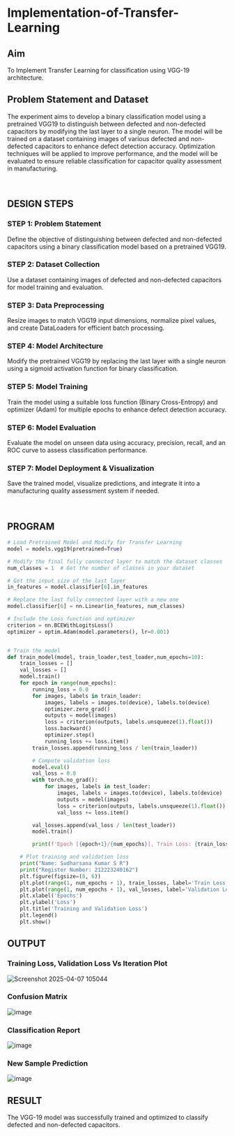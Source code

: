 # Implementation-of-Transfer-Learning
## Aim
To Implement Transfer Learning for classification using VGG-19 architecture.
## Problem Statement and Dataset
The experiment aims to develop a binary classification model using a pretrained VGG19 to distinguish between defected and non-defected capacitors by modifying the last layer to a single neuron. The model will be trained on a dataset containing images of various defected and non-defected capacitors to enhance defect detection accuracy. Optimization techniques will be applied to improve performance, and the model will be evaluated to ensure reliable classification for capacitor quality assessment in manufacturing.

<br>

## DESIGN STEPS
### STEP 1: Problem Statement  
Define the objective of distinguishing between defected and non-defected capacitors using a binary classification model based on a pretrained VGG19.  

### STEP 2: Dataset Collection  
Use a dataset containing images of defected and non-defected capacitors for model training and evaluation.  

### STEP 3: Data Preprocessing  
Resize images to match VGG19 input dimensions, normalize pixel values, and create DataLoaders for efficient batch processing.  

### STEP 4: Model Architecture  
Modify the pretrained VGG19 by replacing the last layer with a single neuron using a sigmoid activation function for binary classification.  

### STEP 5: Model Training  
Train the model using a suitable loss function (Binary Cross-Entropy) and optimizer (Adam) for multiple epochs to enhance defect detection accuracy.  

### STEP 6: Model Evaluation  
Evaluate the model on unseen data using accuracy, precision, recall, and an ROC curve to assess classification performance.  

### STEP 7: Model Deployment & Visualization  
Save the trained model, visualize predictions, and integrate it into a manufacturing quality assessment system if needed.

<br>

## PROGRAM
```python
# Load Pretrained Model and Modify for Transfer Learning
model = models.vgg19(pretrained=True)

# Modify the final fully connected layer to match the dataset classes
num_classes = 1  # Get the number of classes in your dataset

# Get the input size of the last layer
in_features = model.classifier[6].in_features

# Replace the last fully connected layer with a new one
model.classifier[6] = nn.Linear(in_features, num_classes)

# Include the Loss function and optimizer
criterion = nn.BCEWithLogitsLoss()
optimizer = optim.Adam(model.parameters(), lr=0.001)


# Train the model
def train_model(model, train_loader,test_loader,num_epochs=10):
    train_losses = []
    val_losses = []
    model.train()
    for epoch in range(num_epochs):
        running_loss = 0.0
        for images, labels in train_loader:
            images, labels = images.to(device), labels.to(device)
            optimizer.zero_grad()
            outputs = model(images)
            loss = criterion(outputs, labels.unsqueeze(1).float())
            loss.backward()
            optimizer.step()
            running_loss += loss.item()
        train_losses.append(running_loss / len(train_loader))

        # Compute validation loss
        model.eval()
        val_loss = 0.0
        with torch.no_grad():
            for images, labels in test_loader:
                images, labels = images.to(device), labels.to(device)
                outputs = model(images)
                loss = criterion(outputs, labels.unsqueeze(1).float())
                val_loss += loss.item()

        val_losses.append(val_loss / len(test_loader))
        model.train()

        print(f'Epoch [{epoch+1}/{num_epochs}], Train Loss: {train_losses[-1]:.4f}, Validation Loss: {val_losses[-1]:.4f}')

    # Plot training and validation loss
    print("Name: Sudharsana Kumar S R")
    print("Register Number: 212223240162")
    plt.figure(figsize=(8, 6))
    plt.plot(range(1, num_epochs + 1), train_losses, label='Train Loss', marker='o')
    plt.plot(range(1, num_epochs + 1), val_losses, label='Validation Loss', marker='s')
    plt.xlabel('Epochs')
    plt.ylabel('Loss')
    plt.title('Training and Validation Loss')
    plt.legend()
    plt.show()
```

## OUTPUT
### Training Loss, Validation Loss Vs Iteration Plot
![Screenshot 2025-04-07 105044](https://github.com/user-attachments/assets/8ac9ab61-58a6-43bf-9e87-2ccbbdf01edf)

### Confusion Matrix
![image](https://github.com/user-attachments/assets/848762f7-118b-4d85-a211-d91ceca985d3)

### Classification Report
![image](https://github.com/user-attachments/assets/e0afffce-c4f0-49a5-9abb-bd63cc2a33d0)

### New Sample Prediction
![image](https://github.com/user-attachments/assets/eb7c4caf-a5f6-44b3-90e0-8f8e69066d06)



## RESULT
The VGG-19 model was successfully trained and optimized to classify defected and non-defected capacitors.
